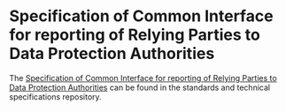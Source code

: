 # Specification of Common Interface for reporting of Relying Parties to Data Protection Authorities

The [Specification of Common Interface for reporting of Relying Parties to Data Protection Authorities](https://github.com/eu-digital-identity-wallet/eudi-doc-standards-and-technical-specifications/blob/main/docs/technical-specifications/ts8-common-interface-for-reporting-of-wrp-to-dpa.md) can be found in the standards and technical specifications repository.

